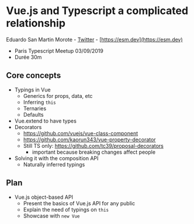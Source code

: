 # Vue.js and Typescript a complicated relationship

Eduardo San Martin Morote - [Twitter](https://twitter.com/posva) - [https://esm.dev](https://esm.dev)

- Paris Typescript Meetup 03/09/2019
- Durée 30m

## Core concepts

- Typings in Vue
  - Generics for props, data, etc
  - Inferring `this`
  - Ternaries
  - Defaults
- Vue.extend to have types
- Decorators
  - https://github.com/vuejs/vue-class-component
  - https://github.com/kaorun343/vue-property-decorator
  - Still TS only: https://github.com/tc39/proposal-decorators
    - important because breaking changes affect people
- Solving it with the composition API
  - Naturally inferred typings

## Plan

- Vue.js object-based API
  - Present the basics of Vue.js API for any public
  - Explain the need of typings on `this`
  - Showcase with `new Vue`
